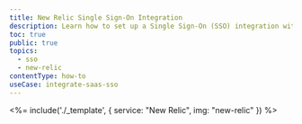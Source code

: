 ```yaml
---
title: New Relic Single Sign-On Integration
description: Learn how to set up a Single Sign-On (SSO) integration with New Relic and Auth0.
toc: true
public: true
topics:
  - sso
  - new-relic
contentType: how-to
useCase: integrate-saas-sso
---
```


<%= include('./_template', {
  service: "New Relic",
  img: "new-relic"
}) %>
